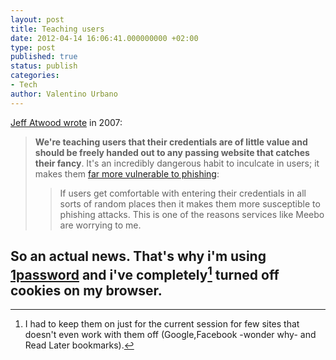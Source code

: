 ```yaml
---
layout: post
title: Teaching users
date: 2012-04-14 16:06:41.000000000 +02:00
type: post
published: true
status: publish
categories:
- Tech
author: Valentino Urbano 
---
```


[Jeff Atwood wrote][0] in 2007:

> **We're teaching users that their credentials are of little value and should be freely handed out to any passing website that catches their fancy**. It's an incredibly dangerous habit to inculcate in users; it makes them [far more vulnerable to phishing][1]:
> 
> > If users get comfortable with entering their credentials in all sorts of random places then it makes them more susceptible to phishing attacks. This is one of the reasons services like Meebo are worrying to me.
> 
> 

So an actual news. That's why i'm using [1password][2] and i've completely[^1] turned off cookies on my browser.
--  
  
[^1]: I had to keep them on just for the current session for few sites that doesn't even work with them off (Google,Facebook -wonder why- and Read Later bookmarks).


[0]: http://www.codinghorror.com/blog/2007/09/youre-probably-storing-passwords-incorrectly.html
[1]:  http://web.archive.org/http://www.25hoursaday.com/weblog/PermaLink.aspx?guid=59a03a48-3584-465e-8072-a254ec933b32
[2]: https://agilebits.com/onepassword